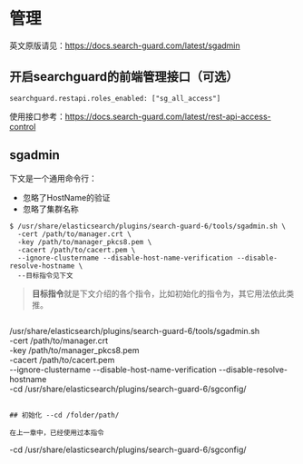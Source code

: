 # 管理

英文原版请见：https://docs.search-guard.com/latest/sgadmin

## 开启searchguard的前端管理接口（可选）

```
searchguard.restapi.roles_enabled: ["sg_all_access"]
```

使用接口参考：https://docs.search-guard.com/latest/rest-api-access-control

## sgadmin 

下文是一个通用命令行：
- 忽略了HostName的验证
- 忽略了集群名称

```
$ /usr/share/elasticsearch/plugins/search-guard-6/tools/sgadmin.sh \
  -cert /path/to/manager.crt \
  -key /path/to/manager_pkcs8.pem \
  -cacert /path/to/cacert.pem \
  --ignore-clustername --disable-host-name-verification --disable-resolve-hostname \
  --目标指令见下文
```

> **目标指令**就是下文介绍的各个指令，比如初始化的指令为，其它用法依此类推。

>  ```
  /usr/share/elasticsearch/plugins/search-guard-6/tools/sgadmin.sh \
    -cert /path/to/manager.crt \
    -key /path/to/manager_pkcs8.pem \
    -cacert /path/to/cacert.pem \
    --ignore-clustername --disable-host-name-verification --disable-resolve-hostname \
    -cd /usr/share/elasticsearch/plugins/search-guard-6/sgconfig/
  ```

## 初始化 --cd /folder/path/

在上一章中，已经使用过本指令
```
-cd /usr/share/elasticsearch/plugins/search-guard-6/sgconfig/
```